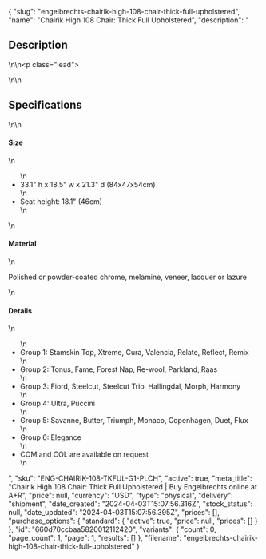 {
  "slug": "engelbrechts-chairik-high-108-chair-thick-full-upholstered",
  "name": "Chairik High 108 Chair: Thick Full Upholstered",
  "description": "<h2>Description</h2>\n<!-- split -->\n<p class=\"lead\"> </p>\n<!-- split -->\n<h2>Specifications</h2>\n<!-- split -->\n<h4>Size</h4>\n<ul>\n<li>33.1\" h x 18.5\" w x 21.3\" d (84x47x54cm)</li>\n<li>Seat height: 18.1\" (46cm)</li>\n</ul>\n<h4>Material</h4>\n<p>Polished or powder-coated chrome, melamine, veneer, lacquer or lazure</p>\n<h4>Details</h4>\n<ul>\n<li>Group 1: Stamskin Top, Xtreme, Cura, Valencia, Relate, Reflect, Remix </li>\n<li>Group 2: Tonus, Fame, Forest Nap, Re-wool, Parkland, Raas</li>\n<li>Group 3: Fiord, Steelcut, Steelcut Trio, Hallingdal, Morph, Harmony</li>\n<li>Group 4: Ultra, Puccini</li>\n<li>Group 5: Savanne, Butter, Triumph, Monaco, Copenhagen, Duet, Flux</li>\n<li>Group 6: Elegance</li>\n<li>COM and COL are available on request</li>\n</ul>",
  "sku": "ENG-CHAIRIK-108-TKFUL-G1-PLCH",
  "active": true,
  "meta_title": "Chairik High 108 Chair: Thick Full Upholstered | Buy Engelbrechts online at A+R",
  "price": null,
  "currency": "USD",
  "type": "physical",
  "delivery": "shipment",
  "date_created": "2024-04-03T15:07:56.316Z",
  "stock_status": null,
  "date_updated": "2024-04-03T15:07:56.395Z",
  "prices": [],
  "purchase_options": {
    "standard": {
      "active": true,
      "price": null,
      "prices": []
    }
  },
  "id": "660d70ccbaa5820012112420",
  "variants": {
    "count": 0,
    "page_count": 1,
    "page": 1,
    "results": []
  },
  "filename": "engelbrechts-chairik-high-108-chair-thick-full-upholstered"
}